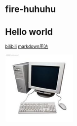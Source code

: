 # fire-huhuhu
# Hello world

[bilibili](https://www.bilibili.com)
[markdown用法](https://www.cnblogs.com/longronglang/p/8453047.html)

![first computer](https://github.com/fire-huhuhu/fire-huhuhu.GitHub-io/blob/gh-pages/pic1.jpg)
